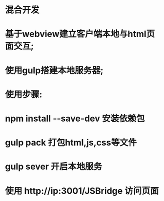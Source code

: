 # 混合开发 
# 基于webview建立客户端本地与html页面交互;
# 使用gulp搭建本地服务器;
# 使用步骤:
# npm install --save-dev    安装依赖包
# gulp pack 打包html,js,css等文件
# gulp sever 开启本地服务
# 使用  http://ip:3001/JSBridge   访问页面
